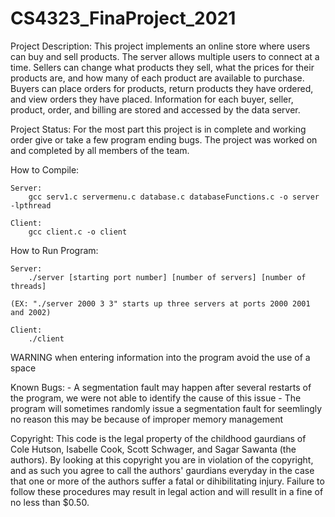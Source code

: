 # CS4323_FinaProject_2021

Project Description:
    This project implements an online store where users can buy and sell products. The server allows multiple users to connect at a time. Sellers can change what products they sell, what the prices for their products are, and how many of each product are available to purchase. Buyers can place orders for products, return products they have ordered, and view orders they have placed. Information for each buyer, seller, product, order, and billing are stored and accessed by the data server. 

Project Status:
    For the most part this project is in complete and working order give or take a few program ending bugs. 
    The project was worked on and completed by all members of the team.

How to Compile:

    Server:
        gcc serv1.c servermenu.c database.c databaseFunctions.c -o server -lpthread

    Client:
        gcc client.c -o client

How to Run Program:

    Server:
        ./server [starting port number] [number of servers] [number of threads]

    (EX: "./server 2000 3 3" starts up three servers at ports 2000 2001 and 2002)

    Client:
        ./client

WARNING when entering information into the program avoid the use of a space

Known Bugs:
    - A segmentation fault may happen after several restarts of the program, we were not able to identify the cause of this issue
    - The program will sometimes randomly issue a segmentation fault for seemlingly no reason this may be because of improper memory management

Copyright:
    This code is the legal property of the childhood gaurdians of Cole Hutson, Isabelle Cook, Scott Schwager, and Sagar Sawanta (the authors). By looking at this copyright you are in violation of the copyright, and as such you agree to call the authors' gaurdians everyday in the case that one or more of the authors suffer a fatal or dihibilitating injury. Failure to follow these procedures may result in legal action and will resullt in a fine of no less than $0.50.

    

